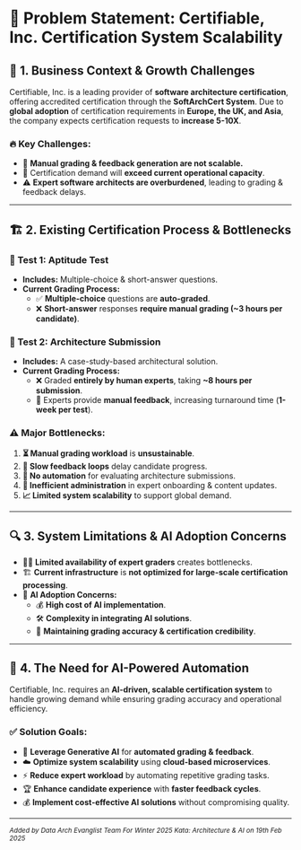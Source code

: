 # 🎯 **Problem Statement: Certifiable, Inc. Certification System Scalability**

## 📌 **1. Business Context & Growth Challenges**
Certifiable, Inc. is a leading provider of **software architecture certification**, offering accredited certification through the **SoftArchCert System**. Due to **global adoption** of certification requirements in **Europe, the UK, and Asia**, the company expects certification requests to **increase 5-10X**.

### 🔥 **Key Challenges:**
- 🚨 **Manual grading & feedback generation are not scalable.**
- 🚀 Certification demand will **exceed current operational capacity**.
- ⚠️ **Expert software architects are overburdened**, leading to grading & feedback delays.

---

## 🏗️ **2. Existing Certification Process & Bottlenecks**

### **📖 Test 1: Aptitude Test**
- **Includes:** Multiple-choice & short-answer questions.
- **Current Grading Process:**
  - ✅ **Multiple-choice** questions are **auto-graded**.
  - ❌ **Short-answer** responses **require manual grading (~3 hours per candidate)**.

### **📜 Test 2: Architecture Submission**
- **Includes:** A case-study-based architectural solution.
- **Current Grading Process:**
  - ❌ Graded **entirely by human experts**, taking **~8 hours per submission**.
  - 📩 Experts provide **manual feedback**, increasing turnaround time (**1-week per test**).

### ⚠️ **Major Bottlenecks:**
1. **⏳ Manual grading workload** is **unsustainable**.
2. **🐌 Slow feedback loops** delay candidate progress.
3. **🚫 No automation** for evaluating architecture submissions.
4. **📝 Inefficient administration** in expert onboarding & content updates.
5. **📈 Limited system scalability** to support global demand.

---

## 🔍 **3. System Limitations & AI Adoption Concerns**
- 👨‍🏫 **Limited availability of expert graders** creates bottlenecks.
- 🏗️ **Current infrastructure** is **not optimized for large-scale certification processing**.
- 🤖 **AI Adoption Concerns:**
  - 💰 **High cost of AI implementation**.
  - 🛠 **Complexity in integrating AI solutions**.
  - 🎯 **Maintaining grading accuracy & certification credibility**.

---

## 🚀 **4. The Need for AI-Powered Automation**
Certifiable, Inc. requires an **AI-driven, scalable certification system** to handle growing demand while ensuring grading accuracy and operational efficiency.

### ✅ **Solution Goals:**
- 🤖 **Leverage Generative AI** for **automated grading & feedback**.
- ☁️ **Optimize system scalability** using **cloud-based microservices**.
- ⚡ **Reduce expert workload** by automating repetitive grading tasks.
- 🏆 **Enhance candidate experience** with **faster feedback cycles**.
- 💰 **Implement cost-effective AI solutions** without compromising quality.

---
<sub>*Added by Data Arch Evanglist Team For Winter 2025 Kata: Architecture & AI on 19th Feb 2025*</sub>